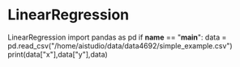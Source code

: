 # LinearRegression
LinearRegression
import pandas as pd 
if __name__ == "__main__":
    data = pd.read_csv("/home/aistudio/data/data4692/simple_example.csv")
    print(data["x"],data["y"],data)
